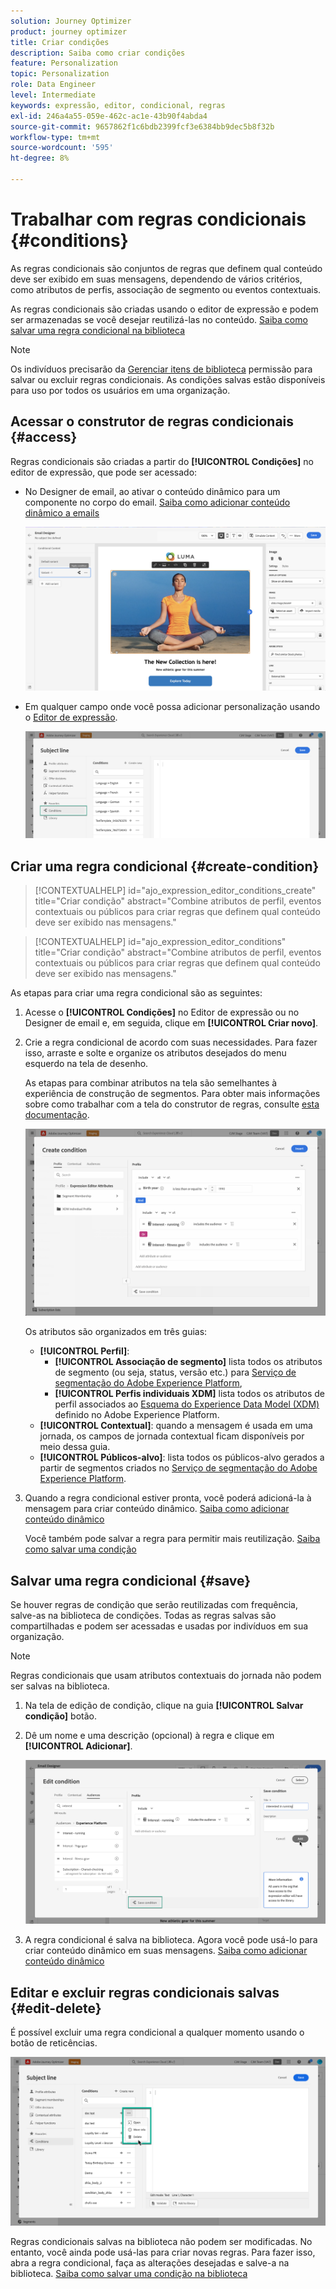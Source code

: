 ```yaml
---
solution: Journey Optimizer
product: journey optimizer
title: Criar condições
description: Saiba como criar condições
feature: Personalization
topic: Personalization
role: Data Engineer
level: Intermediate
keywords: expressão, editor, condicional, regras
exl-id: 246a4a55-059e-462c-ac1e-43b90f4abda4
source-git-commit: 9657862f1c6bdb2399fcf3e6384bb9dec5b8f32b
workflow-type: tm+mt
source-wordcount: '595'
ht-degree: 8%

---
```


# Trabalhar com regras condicionais {#conditions}

As regras condicionais são conjuntos de regras que definem qual conteúdo deve ser exibido em suas mensagens, dependendo de vários critérios, como atributos de perfis, associação de segmento ou eventos contextuais.

As regras condicionais são criadas usando o editor de expressão e podem ser armazenadas se você desejar reutilizá-las no conteúdo. [Saiba como salvar uma regra condicional na biblioteca](#save)

>[!NOTE]
>
>Os indivíduos precisarão da [Gerenciar itens de biblioteca](../administration/ootb-product-profiles.md) permissão para salvar ou excluir regras condicionais. As condições salvas estão disponíveis para uso por todos os usuários em uma organização.

## Acessar o construtor de regras condicionais {#access}

Regras condicionais são criadas a partir do **[!UICONTROL Condições]** no editor de expressão, que pode ser acessado:

* No Designer de email, ao ativar o conteúdo dinâmico para um componente no corpo do email. [Saiba como adicionar conteúdo dinâmico a emails](dynamic-content.md#emails)

   ![](assets/conditions-access-email.png)

* Em qualquer campo onde você possa adicionar personalização usando o [Editor de expressão](personalization-build-expressions.md).

   ![](assets/conditions-access-editor.png)

## Criar uma regra condicional {#create-condition}

>[!CONTEXTUALHELP]
>id="ajo_expression_editor_conditions_create"
>title="Criar condição"
>abstract="Combine atributos de perfil, eventos contextuais ou públicos para criar regras que definem qual conteúdo deve ser exibido nas mensagens."

>[!CONTEXTUALHELP]
>id="ajo_expression_editor_conditions"
>title="Criar condição"
>abstract="Combine atributos de perfil, eventos contextuais ou públicos para criar regras que definem qual conteúdo deve ser exibido nas mensagens."

As etapas para criar uma regra condicional são as seguintes:

1. Acesse o **[!UICONTROL Condições]** no Editor de expressão ou no Designer de email e, em seguida, clique em **[!UICONTROL Criar novo]**.

1. Crie a regra condicional de acordo com suas necessidades. Para fazer isso, arraste e solte e organize os atributos desejados do menu esquerdo na tela de desenho.

   As etapas para combinar atributos na tela são semelhantes à experiência de construção de segmentos. Para obter mais informações sobre como trabalhar com a tela do construtor de regras, consulte [esta documentação](https://experienceleague.adobe.com/docs/experience-platform/segmentation/ui/segment-builder.html?lang=en#rule-builder-canvas).

   ![](assets/conditions-create.png)

   Os atributos são organizados em três guias:

   * **[!UICONTROL Perfil]**:
      * **[!UICONTROL Associação de segmento]** lista todos os atributos de segmento (ou seja, status, versão etc.) para [Serviço de segmentação do Adobe Experience Platform](https://experienceleague.adobe.com/docs/experience-platform/segmentation/home.html),
      * **[!UICONTROL Perfis individuais XDM]** lista todos os atributos de perfil associados ao [Esquema do Experience Data Model (XDM)](https://experienceleague.adobe.com/docs/experience-platform/xdm/home.html?lang=pt-BR) definido no Adobe Experience Platform.
   * **[!UICONTROL Contextual]**: quando a mensagem é usada em uma jornada, os campos de jornada contextual ficam disponíveis por meio dessa guia.
   * **[!UICONTROL Públicos-alvo]**: lista todos os públicos-alvo gerados a partir de segmentos criados no [Serviço de segmentação do Adobe Experience Platform](https://experienceleague.adobe.com/docs/experience-platform/segmentation/home.html).

1. Quando a regra condicional estiver pronta, você poderá adicioná-la à mensagem para criar conteúdo dinâmico. [Saiba como adicionar conteúdo dinâmico](dynamic-content.md)

   Você também pode salvar a regra para permitir mais reutilização. [Saiba como salvar uma condição](#save)

## Salvar uma regra condicional {#save}

Se houver regras de condição que serão reutilizadas com frequência, salve-as na biblioteca de condições. Todas as regras salvas são compartilhadas e podem ser acessadas e usadas por indivíduos em sua organização.

>[!NOTE]
>
>Regras condicionais que usam atributos contextuais do jornada não podem ser salvas na biblioteca.

1. Na tela de edição de condição, clique na guia **[!UICONTROL Salvar condição]** botão.

1. Dê um nome e uma descrição (opcional) à regra e clique em **[!UICONTROL Adicionar]**.

   ![](assets/conditions-name-description.png)

1. A regra condicional é salva na biblioteca. Agora você pode usá-lo para criar conteúdo dinâmico em suas mensagens. [Saiba como adicionar conteúdo dinâmico](dynamic-content.md)

## Editar e excluir regras condicionais salvas {#edit-delete}

É possível excluir uma regra condicional a qualquer momento usando o botão de reticências.

![](assets/conditions-open.png)

Regras condicionais salvas na biblioteca não podem ser modificadas. No entanto, você ainda pode usá-las para criar novas regras. Para fazer isso, abra a regra condicional, faça as alterações desejadas e salve-a na biblioteca. [Saiba como salvar uma condição na biblioteca](#save)
